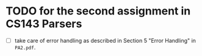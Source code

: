 # TODO for the second assignment in CS143 Parsers

- [ ] take care of error handling as described in Section 5 "Error
      Handling" in `PA2.pdf`.
